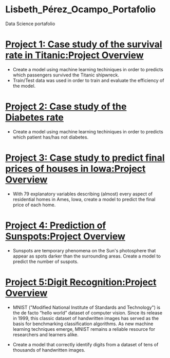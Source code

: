 # Lisbeth_Pérez_Ocampo_Portafolio
Data Science portafolio
# [Project 1: Case study of the survival rate in Titanic:Project Overview](https://github.com/lilosa88/Titanic)
- Create a model using machine learning techiniques in order to predicts which passengers survived the Titanic shipwreck.
- Train/Test data was used in order to train and evaluate the efficiency of the model.

# [Project 2: Case study of the Diabetes rate](https://github.com/lilosa88/Diabetes)
- Create a model using machine learning techiniques in order to predicts which patient has/has not diabetes.

# [Project 3: Case study to predict final prices of houses in Iowa:Project Overview](https://github.com/lilosa88/PricingHouse)
- With 79 explanatory variables describing (almost) every aspect of residential homes in Ames, Iowa, create a model to predict the final price of each home.

# [Project 4: Prediction of Sunspots:Project Overview](https://github.com/lilosa88/Sunspots)
- Sunspots are temporary phenomena on the Sun's photosphere that appear as spots darker than the surrounding areas. Create a model to predict the number of suspots.

# [Project 5:Digit Recognition:Project Overview](https://github.com/lilosa88/DigitRecognizion)
- MNIST ("Modified National Institute of Standards and Technology") is the de facto “hello world” dataset of computer vision. Since its release in 1999, this classic dataset of handwritten images has served as the basis for benchmarking classification algorithms. As new machine learning techniques emerge, MNIST remains a reliable resource for researchers and learners alike.

- Create a model that correctly identify digits from a dataset of tens of thousands of handwritten images. 

